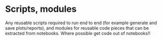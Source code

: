 # Scripts, modules
Any reusable scripts required to run end to end (for example generate and save plots/reports), and modules for reusable code pieces that can be extracted from notebooks.
Where possible get code out of notebooks!!
